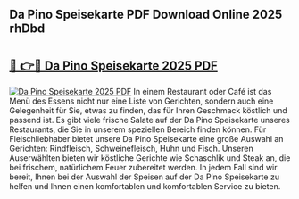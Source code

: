 ## Da Pino Speisekarte PDF Download Online 2025 rhDbd

# <h2><a href="http://gcbnq84.nevu.top/?p=Da+Pino+Speisekarte">🔗 👉🔴 Da Pino Speisekarte 2025 PDF</a></h2>

[![Da Pino Speisekarte 2025 PDF](https://i.imgur.com/dBaPXMq.png)](http://gcbnq84.nevu.top/?p=Da+Pino+Speisekarte)
In einem Restaurant oder Café ist das Menü des Essens nicht nur eine Liste von Gerichten, sondern auch eine Gelegenheit für Sie, etwas zu finden, das für Ihren Geschmack köstlich und passend ist. Es gibt viele frische Salate auf der Da Pino Speisekarte unseres Restaurants, die Sie in unserem speziellen Bereich finden können. Für Fleischliebhaber bietet unsere Da Pino Speisekarte eine große Auswahl an Gerichten: Rindfleisch, Schweinefleisch, Huhn und Fisch. Unseren Auserwählten bieten wir köstliche Gerichte wie Schaschlik und Steak an, die bei frischem, natürlichem Feuer zubereitet werden. In jedem Fall sind wir bereit, Ihnen bei der Auswahl der Speisen auf der Da Pino Speisekarte zu helfen und Ihnen einen komfortablen und komfortablen Service zu bieten.
